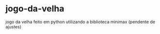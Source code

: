 # jogo-da-velha
jogo da velha feito em python utilizando a biblioteca minimax (pendente de ajustes)
